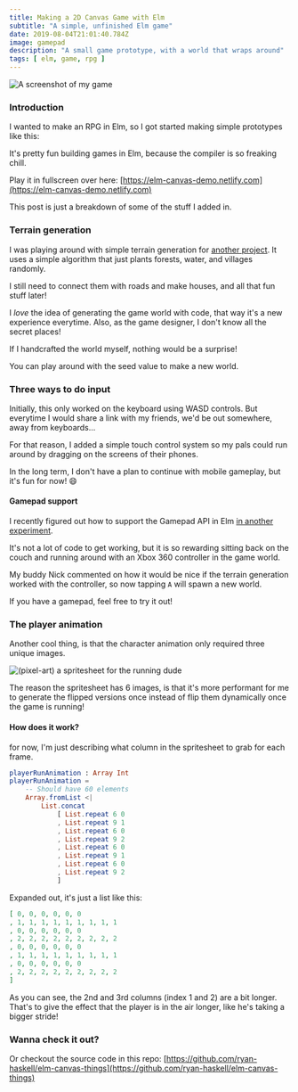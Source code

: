 ```yaml
---
title: Making a 2D Canvas Game with Elm
subtitle: "A simple, unfinished Elm game"
date: 2019-08-04T21:01:40.784Z
image: gamepad
description: "A small game prototype, with a world that wraps around"
tags: [ elm, game, rpg ]
---
```


![A screenshot of my game](../elm-canvas-thing.png)

### Introduction

I wanted to make an RPG in Elm, so I got started making simple prototypes like this:

It's pretty fun building games in Elm, because the compiler is so freaking chill.

Play it in fullscreen over here: [https://elm-canvas-demo.netlify.com](https://elm-canvas-demo.netlify.com)

This post is just a breakdown of some of the stuff I added in.

### Terrain generation

I was playing around with simple terrain generation for [another project](https://github.com/ryan-haskell/elm-terrain-generator). It uses a simple algorithm that just plants forests, water, and villages randomly.

I still need to connect them with roads and make houses, and all that fun stuff later!

I _love_ the idea of generating the game world with code, that way it's a new experience everytime. Also, as the game designer, I don't know all the secret places!

If I handcrafted the world myself, nothing would be a surprise!

You can play around with the seed value to make a new world.

### Three ways to do input

Initially, this only worked on the keyboard using WASD controls. But everytime I would share a link with my friends, we'd be out somewhere, away from keyboards...

For that reason, I added a simple touch control system so my pals could run around by dragging on the screens of their phones.

In the long term, I don't have a plan to continue with mobile gameplay, but it's fun for now! 😄

#### Gamepad support

I recently figured out how to support the Gamepad API in Elm [in another experiment](https://github.com/ryan-haskell/elm-gamepad-demo).

It's not a lot of code to get working, but it is so rewarding sitting back on the couch and running around with an Xbox 360 controller in the game world.

My buddy Nick commented on how it would be nice if the terrain generation worked with the controller, so now tapping `A` will spawn a new world.

If you have a gamepad, feel free to try it out!

### The player animation

Another cool thing, is that the character animation only required three unique images.

![(pixel-art) a spritesheet for the running dude](../running-dude.jpg)

The reason the spritesheet has 6 images, is that it's more performant for me to generate the flipped versions once instead of flip them dynamically once the game is running!

#### How does it work?

for now, I'm just describing what column in the spritesheet to grab for each frame.

```elm
playerRunAnimation : Array Int
playerRunAnimation =
    -- Should have 60 elements
    Array.fromList <|
        List.concat
            [ List.repeat 6 0
            , List.repeat 9 1
            , List.repeat 6 0
            , List.repeat 9 2
            , List.repeat 6 0
            , List.repeat 9 1
            , List.repeat 6 0
            , List.repeat 9 2
            ]
```

Expanded out, it's just a list like this:

```json
[ 0, 0, 0, 0, 0, 0
, 1, 1, 1, 1, 1, 1, 1, 1, 1
, 0, 0, 0, 0, 0, 0
, 2, 2, 2, 2, 2, 2, 2, 2, 2
, 0, 0, 0, 0, 0, 0
, 1, 1, 1, 1, 1, 1, 1, 1, 1
, 0, 0, 0, 0, 0, 0
, 2, 2, 2, 2, 2, 2, 2, 2, 2
]
```

As you can see, the 2nd and 3rd columns (index 1 and 2) are a bit longer. That's to give the effect that the player is in the air longer, like he's taking a bigger stride!

### Wanna check it out?

Or checkout the source code in this repo: [https://github.com/ryan-haskell/elm-canvas-things](https://github.com/ryan-haskell/elm-canvas-things)
